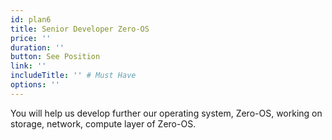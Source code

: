 ```yaml
---
id: plan6
title: Senior Developer Zero-OS
price: ''
duration: ''
button: See Position
link: ''
includeTitle: '' # Must Have
options: ''
---
```


You will help us develop further our operating system, Zero-OS, working on storage, network, compute layer of Zero-OS.

<!-- Passion at bringing a positive change to the world, Fluency in at least 2 dev languages, Understanding of what it takes to develop a large scale high tech infrastructure product, Fluent in English, Understand & follow Pareto 20/80 rule -->